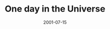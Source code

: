 ---
layout: base.njk
title : 'One day in the Universe' 
view_title : 'One day in the Universe' 
year : '2001' 
date : '2001-07-15' 
img_file : '/drawing/stupidplanet.png' 
html_file : 'stupidplanet' 
next_html : 'butterflysinmy.html' 
year_order : '149' 
permalink : "title/{{html_file}}.html"
---